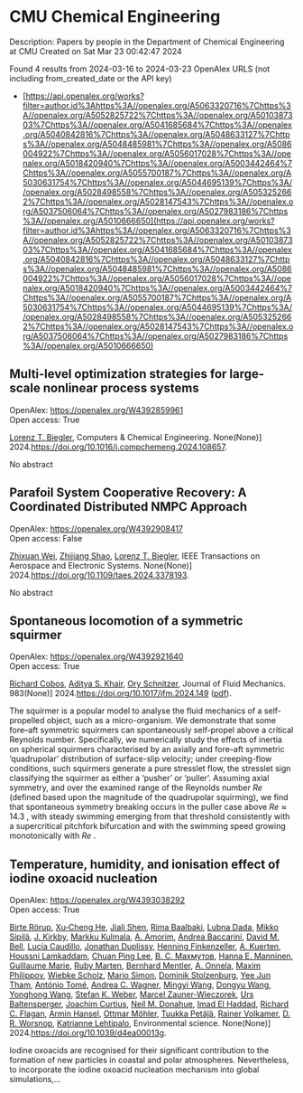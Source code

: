 # CMU Chemical Engineering
Description: Papers by people in the Department of Chemical Engineering at CMU
Created on Sat Mar 23 00:42:47 2024

Found 4 results from 2024-03-16 to 2024-03-23
OpenAlex URLS (not including from_created_date or the API key)
- [https://api.openalex.org/works?filter=author.id%3Ahttps%3A//openalex.org/A5063320716%7Chttps%3A//openalex.org/A5052825722%7Chttps%3A//openalex.org/A5010387303%7Chttps%3A//openalex.org/A5041685684%7Chttps%3A//openalex.org/A5040842816%7Chttps%3A//openalex.org/A5048633127%7Chttps%3A//openalex.org/A5048485981%7Chttps%3A//openalex.org/A5086004922%7Chttps%3A//openalex.org/A5056017028%7Chttps%3A//openalex.org/A5018420940%7Chttps%3A//openalex.org/A5003442464%7Chttps%3A//openalex.org/A5055700187%7Chttps%3A//openalex.org/A5030631754%7Chttps%3A//openalex.org/A5044695139%7Chttps%3A//openalex.org/A5028498558%7Chttps%3A//openalex.org/A5053252662%7Chttps%3A//openalex.org/A5028147543%7Chttps%3A//openalex.org/A5037506064%7Chttps%3A//openalex.org/A5027983186%7Chttps%3A//openalex.org/A5010666650](https://api.openalex.org/works?filter=author.id%3Ahttps%3A//openalex.org/A5063320716%7Chttps%3A//openalex.org/A5052825722%7Chttps%3A//openalex.org/A5010387303%7Chttps%3A//openalex.org/A5041685684%7Chttps%3A//openalex.org/A5040842816%7Chttps%3A//openalex.org/A5048633127%7Chttps%3A//openalex.org/A5048485981%7Chttps%3A//openalex.org/A5086004922%7Chttps%3A//openalex.org/A5056017028%7Chttps%3A//openalex.org/A5018420940%7Chttps%3A//openalex.org/A5003442464%7Chttps%3A//openalex.org/A5055700187%7Chttps%3A//openalex.org/A5030631754%7Chttps%3A//openalex.org/A5044695139%7Chttps%3A//openalex.org/A5028498558%7Chttps%3A//openalex.org/A5053252662%7Chttps%3A//openalex.org/A5028147543%7Chttps%3A//openalex.org/A5037506064%7Chttps%3A//openalex.org/A5027983186%7Chttps%3A//openalex.org/A5010666650)

## Multi-level optimization strategies for large-scale nonlinear process systems   

OpenAlex: https://openalex.org/W4392859961    
Open access: True
    
[Lorenz T. Biegler](https://openalex.org/A5052825722), Computers & Chemical Engineering. None(None)] 2024.https://doi.org/10.1016/j.compchemeng.2024.108657.
    
No abstract    

    

## Parafoil System Cooperative Recovery: A Coordinated Distributed NMPC Approach   

OpenAlex: https://openalex.org/W4392908417    
Open access: False
    
[Zhixuan Wei](https://openalex.org/A5054103149), [Zhijiang Shao](https://openalex.org/A5034118578), [Lorenz T. Biegler](https://openalex.org/A5052825722), IEEE Transactions on Aerospace and Electronic Systems. None(None)] 2024.https://doi.org/10.1109/taes.2024.3378193.
    
No abstract    

    

## Spontaneous locomotion of a symmetric squirmer   

OpenAlex: https://openalex.org/W4392921640    
Open access: True
    
[Richard Cobos](https://openalex.org/A5022700006), [Aditya S. Khair](https://openalex.org/A5018420940), [Ory Schnitzer](https://openalex.org/A5049998387), Journal of Fluid Mechanics. 983(None)] 2024.https://doi.org/10.1017/jfm.2024.149 ([pdf](https://www.cambridge.org/core/services/aop-cambridge-core/content/view/5D7392591B471F3D588D031456DDAEDF/S0022112024001496a.pdf/div-class-title-spontaneous-locomotion-of-a-symmetric-squirmer-div.pdf)).
    
The squirmer is a popular model to analyse the fluid mechanics of a self-propelled object, such as a micro-organism. We demonstrate that some fore–aft symmetric squirmers can spontaneously self-propel above a critical Reynolds number. Specifically, we numerically study the effects of inertia on spherical squirmers characterised by an axially and fore–aft symmetric ‘quadrupolar’ distribution of surface-slip velocity; under creeping-flow conditions, such squirmers generate a pure stresslet flow, the stresslet sign classifying the squirmer as either a ‘pusher’ or ‘puller’. Assuming axial symmetry, and over the examined range of the Reynolds number $Re$ (defined based upon the magnitude of the quadrupolar squirming), we find that spontaneous symmetry breaking occurs in the puller case above $Re \approx 14.3$ , with steady swimming emerging from that threshold consistently with a supercritical pitchfork bifurcation and with the swimming speed growing monotonically with $Re$ .    

    

## Temperature, humidity, and ionisation effect of iodine oxoacid nucleation   

OpenAlex: https://openalex.org/W4393038292    
Open access: True
    
[Birte Rörup](https://openalex.org/A5022780485), [Xu‐Cheng He](https://openalex.org/A5043129752), [Jiali Shen](https://openalex.org/A5049005695), [Rima Baalbaki](https://openalex.org/A5055362390), [Lubna Dada](https://openalex.org/A5049539173), [Mikko Sipilä](https://openalex.org/A5049530714), [J. Kirkby](https://openalex.org/A5009274507), [Markku Kulmala](https://openalex.org/A5000471665), [A. Amorim](https://openalex.org/A5062064925), [Andrea Baccarini](https://openalex.org/A5083781753), [David M. Bell](https://openalex.org/A5049526503), [Lucía Caudillo](https://openalex.org/A5079509898), [Jonathan Duplissy](https://openalex.org/A5088633919), [Henning Finkenzeller](https://openalex.org/A5081639490), [A. Kuerten](https://openalex.org/A5042516092), [Houssni Lamkaddam](https://openalex.org/A5014138176), [Chuan Ping Lee](https://openalex.org/A5060127472), [В. С. Махмутов](https://openalex.org/A5036074857), [Hanna E. Manninen](https://openalex.org/A5022377744), [Guillaume Marie](https://openalex.org/A5032794723), [Ruby Marten](https://openalex.org/A5076543442), [Bernhard Mentler](https://openalex.org/A5090590782), [A. Onnela](https://openalex.org/A5089192083), [Maxim Philippov](https://openalex.org/A5090585494), [Wiebke Scholz](https://openalex.org/A5076482580), [Mario Simon](https://openalex.org/A5086950058), [Dominik Stolzenburg](https://openalex.org/A5063223340), [Yee Jun Tham](https://openalex.org/A5058887080), [António Tomé](https://openalex.org/A5021102823), [Andrea C. Wagner](https://openalex.org/A5024532344), [Mingyi Wang](https://openalex.org/A5083213632), [Dongyu Wang](https://openalex.org/A5080825458), [Yonghong Wang](https://openalex.org/A5048060534), [Stefan K. Weber](https://openalex.org/A5041814082), [Marcel Zauner-Wieczorek](https://openalex.org/A5017388605), [Urs Baltensperger](https://openalex.org/A5044025292), [Joachim Curtius](https://openalex.org/A5031780924), [Neil M. Donahue](https://openalex.org/A5041685684), [Imad El Haddad](https://openalex.org/A5080319960), [Richard C. Flagan](https://openalex.org/A5012711441), [Armin Hansel](https://openalex.org/A5089489241), [Ottmar Möhler](https://openalex.org/A5089697844), [Tuukka Petäj̈ä](https://openalex.org/A5070326299), [Rainer Volkamer](https://openalex.org/A5018521569), [D. R. Worsnop](https://openalex.org/A5010349510), [Katrianne Lehtipalo](https://openalex.org/A5019559780), Environmental science. None(None)] 2024.https://doi.org/10.1039/d4ea00013g.
    
Iodine oxoacids are recognised for their significant contribution to the formation of new particles in coastal and polar atmospheres. Nevertheless, to incorporate the iodine oxoacid nucleation mechanism into global simulations,...    

    

